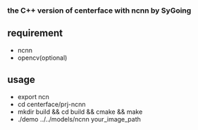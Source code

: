 ### the C++ version of centerface with ncnn by SyGoing

## requirement
- ncnn
- opencv(optional)

## usage 
 * export ncn
 * cd centerface/prj-ncnn
 * mkdir build && cd build && cmake && make
 * ./demo ../../models/ncnn  your_image_path

  
 